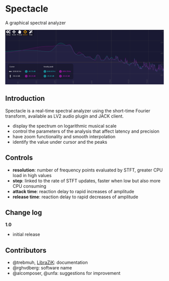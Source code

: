# Spectacle

A graphical spectral analyzer

![screenshot](docs/screen.png)

## Introduction

Spectacle is a real-time spectral analyzer using the short-time Fourier transform, available as LV2 audio plugin and JACK client.

- display the spectrum on logarithmic musical scale
- control the parameters of the analysis that affect latency and precision
- have zoom functionality and smooth interpolation
- identify the value under cursor and the peaks

## Controls

- **resolution**: number of frequency points evaluated by STFT, greater CPU load in high values
- **step**: linked to the rate of STFT updates, faster when low but also more CPU consuming
- **attack time**: reaction delay to rapid increases of amplitude
- **release time**: reaction delay to rapid decreases of amplitude

## Change log

**1.0**

- initial release

## Contributors

- @trebmuh, [LibraZiK](https://librazik.tuxfamily.org/): documentation
- @rghvdberg: software name
- @alcomposer, @unfa: suggestions for improvement
